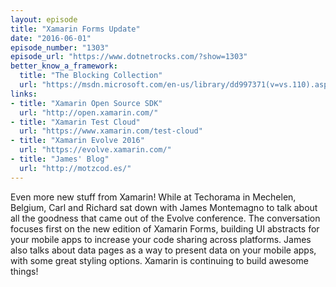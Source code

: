 ```yaml
---
layout: episode
title: "Xamarin Forms Update"
date: "2016-06-01"
episode_number: "1303"
episode_url: "https://www.dotnetrocks.com/?show=1303"
better_know_a_framework:
  title: "The Blocking Collection"
  url: "https://msdn.microsoft.com/en-us/library/dd997371(v=vs.110).aspx"
links:
- title: "Xamarin Open Source SDK"
  url: "http://open.xamarin.com/"
- title: "Xamarin Test Cloud"
  url: "https://www.xamarin.com/test-cloud"
- title: "Xamarin Evolve 2016"
  url: "https://evolve.xamarin.com/"
- title: "James' Blog"
  url: "http://motzcod.es/"
---
```


Even more new stuff from Xamarin! While at Techorama in Mechelen, Belgium, Carl and Richard sat down with James Montemagno to talk about all the goodness that came out of the Evolve conference. The conversation focuses first on the new edition of Xamarin Forms, building UI abstracts for your mobile apps to increase your code sharing across platforms. James also talks about data pages as a way to present data on your mobile apps, with some great styling options. Xamarin is continuing to build awesome things!

